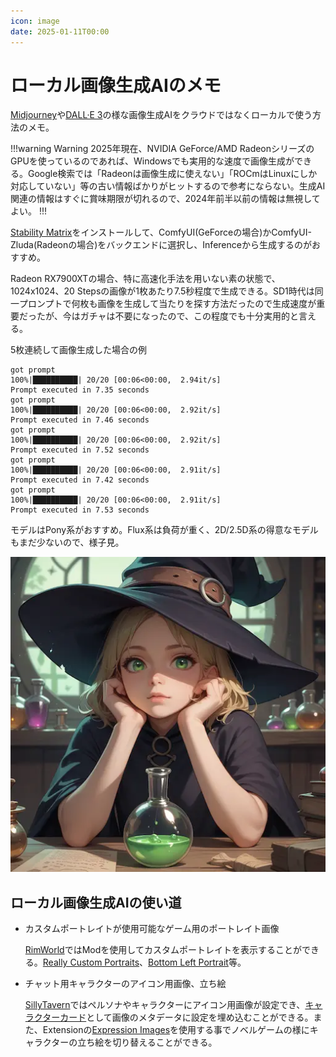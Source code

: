 ```yaml
---
icon: image
date: 2025-01-11T00:00
---
```

# ローカル画像生成AIのメモ

[Midjourney](https://www.midjourney.com/)や[DALL·E 3](https://openai.com/index/dall-e-3/)の様な画像生成AIをクラウドではなくローカルで使う方法のメモ。

!!!warning Warning
2025年現在、NVIDIA GeForce/AMD RadeonシリーズのGPUを使っているのであれば、Windowsでも実用的な速度で画像生成ができる。Google検索では「Radeonは画像生成に使えない」「ROCmはLinuxにしか対応していない」等の古い情報ばかりがヒットするので参考にならない。生成AI関連の情報はすぐに賞味期限が切れるので、2024年前半以前の情報は無視してよい。
!!!

[Stability Matrix](https://lykos.ai/)をインストールして、ComfyUI(GeForceの場合)かComfyUI-Zluda(Radeonの場合)をバックエンドに選択し、Inferenceから生成するのがおすすめ。

Radeon RX7900XTの場合、特に高速化手法を用いない素の状態で、1024x1024、20 Stepsの画像が1枚あたり7.5秒程度で生成できる。SD1時代は同一プロンプトで何枚も画像を生成して当たりを探す方法だったので生成速度が重要だったが、今はガチャは不要になったので、この程度でも十分実用的と言える。

5枚連続して画像生成した場合の例
```
got prompt
100%|██████████| 20/20 [00:06<00:00,  2.94it/s]
Prompt executed in 7.35 seconds
got prompt
100%|██████████| 20/20 [00:06<00:00,  2.92it/s]
Prompt executed in 7.46 seconds
got prompt
100%|██████████| 20/20 [00:06<00:00,  2.92it/s]
Prompt executed in 7.52 seconds
got prompt
100%|██████████| 20/20 [00:06<00:00,  2.91it/s]
Prompt executed in 7.42 seconds
got prompt
100%|██████████| 20/20 [00:06<00:00,  2.91it/s]
Prompt executed in 7.53 seconds
```

モデルはPony系がおすすめ。Flux系は負荷が重く、2D/2.5D系の得意なモデルもまだ少ないので、様子見。

![Prefect Pony XL](/img/ppxl_01.webp)

## ローカル画像生成AIの使い道

* カスタムポートレイトが使用可能なゲーム用のポートレイト画像

  [RimWorld](https://steamcommunity.com/app/294100)ではModを使用してカスタムポートレイトを表示することができる。[Really Custom Portraits](https://steamcommunity.com/sharedfiles/filedetails/?id=2956572955)、[Bottom Left Portrait](https://steamcommunity.com/sharedfiles/filedetails/?id=2887600947)等。

* チャット用キャラクターのアイコン用画像、立ち絵

  [SillyTavern](https://github.com/SillyTavern/SillyTavern)ではペルソナやキャラクターにアイコン用画像が設定でき、[キャラクターカード](https://aicharactercards.com/)として画像のメタデータに設定を埋め込むことができる。また、Extensionの[Expression Images](https://docs.sillytavern.app/extensions/expression-images/)を使用する事でノベルゲームの様にキャラクターの立ち絵を切り替えることができる。
